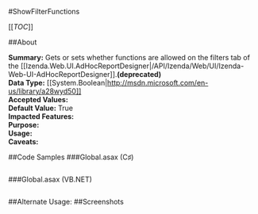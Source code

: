 #ShowFilterFunctions

[[_TOC_]]

##About

**Summary:** Gets or sets whether functions are allowed on the filters tab of the [[Izenda.Web.UI.AdHocReportDesigner|/API/Izenda/Web/UI/Izenda-Web-UI-AdHocReportDesigner]].**(deprecated)**  
**Data Type:** [[System.Boolean|http://msdn.microsoft.com/en-us/library/a28wyd50]]  
**Accepted Values:**   
**Default Value:** True  
**Impacted Features:**   
**Purpose:**   
**Usage:**   
**Caveats:**   

##Code Samples
###Global.asax (C♯)

```csharp
```

###Global.asax (VB.NET)

```visualbasic
```
##Alternate Usage: 
##Screenshots
